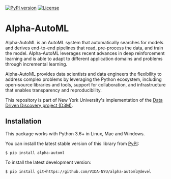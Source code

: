 [![PyPI version](https://badge.fury.io/py/alpha-automl.svg)](https://badge.fury.io/py/alpha-automl)
[![License](https://img.shields.io/badge/License-Apache%202.0-blue.svg)](https://opensource.org/licenses/Apache-2.0)

Alpha-AutoML
===========

Alpha-AutoML is an AutoML system that automatically searches for models and derives end-to-end pipelines that read, 
pre-process the data, and train the model. Alpha-AutoML leverages recent advances in deep reinforcement learning and is 
able to adapt to different application domains and problems through incremental learning.

Alpha-AutoML provides data scientists and data engineers the flexibility to address complex problems by leveraging the 
Python ecosystem, including open-source libraries and tools, support for collaboration, and infrastructure that enables 
transparency and reproducibility. 

This repository is part of New York University's implementation of the 
[Data Driven Discovery project (D3M)](https://datadrivendiscovery.org/).


## Installation

This package works with Python 3.6+ in Linux, Mac and Windows.

You can install the latest stable version of this library from [PyPI](https://pypi.org/project/alpha-automl/):

```
$ pip install alpha-automl
```

To install the latest development version:

```
$ pip install git+https://github.com/VIDA-NYU/alpha-automl@devel
```
